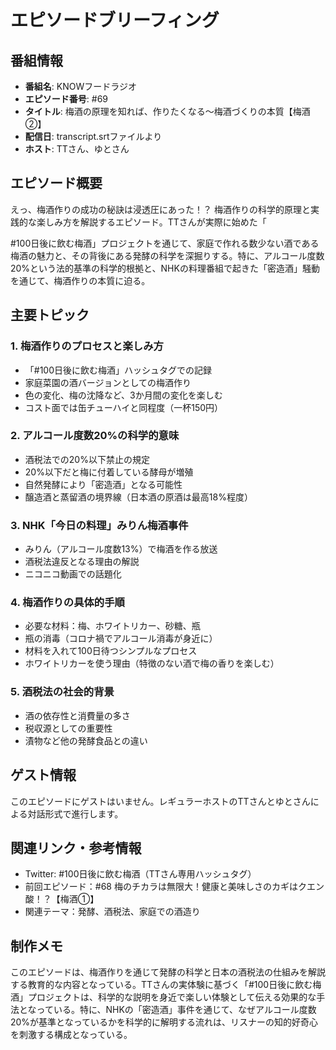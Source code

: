 # エピソードブリーフィング

## 番組情報
- **番組名**: KNOWフードラジオ
- **エピソード番号**: #69
- **タイトル**: 梅酒の原理を知れば、作りたくなる〜梅酒づくりの本質【梅酒②】
- **配信日**: transcript.srtファイルより
- **ホスト**: TTさん、ゆとさん

## エピソード概要

えっ、梅酒作りの成功の秘訣は浸透圧にあった！？
梅酒作りの科学的原理と実践的な楽しみ方を解説するエピソード。TTさんが実際に始めた「

#100日後に飲む梅酒」プロジェクトを通じて、家庭で作れる数少ない酒である梅酒の魅力と、その背後にある発酵の科学を深掘りする。特に、アルコール度数20%という法的基準の科学的根拠と、NHKの料理番組で起きた「密造酒」騒動を通じて、梅酒作りの本質に迫る。

## 主要トピック

### 1. 梅酒作りのプロセスと楽しみ方
- 「#100日後に飲む梅酒」ハッシュタグでの記録
- 家庭菜園の酒バージョンとしての梅酒作り
- 色の変化、梅の沈降など、3か月間の変化を楽しむ
- コスト面では缶チューハイと同程度（一杯150円）

### 2. アルコール度数20%の科学的意味
- 酒税法での20%以下禁止の規定
- 20%以下だと梅に付着している酵母が増殖
- 自然発酵により「密造酒」となる可能性
- 醸造酒と蒸留酒の境界線（日本酒の原酒は最高18%程度）

### 3. NHK「今日の料理」みりん梅酒事件
- みりん（アルコール度数13%）で梅酒を作る放送
- 酒税法違反となる理由の解説
- ニコニコ動画での話題化

### 4. 梅酒作りの具体的手順
- 必要な材料：梅、ホワイトリカー、砂糖、瓶
- 瓶の消毒（コロナ禍でアルコール消毒が身近に）
- 材料を入れて100日待つシンプルなプロセス
- ホワイトリカーを使う理由（特徴のない酒で梅の香りを楽しむ）

### 5. 酒税法の社会的背景
- 酒の依存性と消費量の多さ
- 税収源としての重要性
- 漬物など他の発酵食品との違い

## ゲスト情報

このエピソードにゲストはいません。レギュラーホストのTTさんとゆとさんによる対話形式で進行します。

## 関連リンク・参考情報

- Twitter: #100日後に飲む梅酒（TTさん専用ハッシュタグ）
- 前回エピソード：#68 梅のチカラは無限大！健康と美味しさのカギはクエン酸！？【梅酒①】
- 関連テーマ：発酵、酒税法、家庭での酒造り

## 制作メモ

このエピソードは、梅酒作りを通じて発酵の科学と日本の酒税法の仕組みを解説する教育的な内容となっている。TTさんの実体験に基づく「#100日後に飲む梅酒」プロジェクトは、科学的な説明を身近で楽しい体験として伝える効果的な手法となっている。特に、NHKの「密造酒」事件を通じて、なぜアルコール度数20%が基準となっているかを科学的に解明する流れは、リスナーの知的好奇心を刺激する構成となっている。